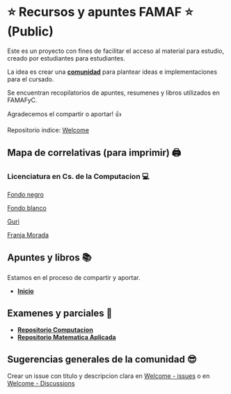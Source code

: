 # :star: Recursos y apuntes FAMAF :star: (Public)

Este es un proyecto con fines de facilitar el acceso al material para estudio, creado por estudiantes para estudiantes.

La idea es crear una [**comunidad**](https://github.com/orgs/FAMAF-resources/discussions) para plantear ideas e implementaciones para el cursado.

Se encuentran recopilatorios de apuntes, resumenes y libros utilizados en FAMAFyC.

Agradecemos el compartir o aportar! :+1:

Repositorio indice: [Welcome](https://github.com/FAMAF-resources/Welcome)

## Mapa de correlativas (para imprimir) :printer:

### Licenciatura en Cs. de la Computacion :computer:

[Fondo negro](https://github.com/FAMAF-resources/Welcome/blob/main/images/Correlativas%20de%20Famaf.png)

[Fondo blanco](https://github.com/FAMAF-resources/Welcome/blob/main/images/Correlativas%20-%20Graph%20Light.png)

[Guri](https://github.com/FAMAF-resources/Welcome/blob/main/images/Correlativas%20-%20Guri%20Scan.jpg)

[Franja Morada](https://github.com/FAMAF-resources/Welcome/blob/main/images/Correlativas%20-%20Morada%20Scan.jpg)

## Apuntes y libros 📚

Estamos en el proceso de compartir y aportar.

- [**Inicio**](https://github.com/FAMAF-resources/Welcome)

## Examenes y parciales 📑

- [**Repositorio Computacion**](https://github.com/ExamenesViejos-FaMAF-Computacion)
- [**Repositorio Matematica Aplicada**](https://github.com/FAMAF-resources/LMA_ExamenesViejos-FAMAF)

## Sugerencias generales de la comunidad :sunglasses:

Crear un issue con titulo y descripcion clara en [Welcome - issues](https://github.com/FAMAF-resources/Welcome/issues) o en [Welcome - Discussions](https://github.com/orgs/FAMAF-resources/discussions)

<!--

**Here are some ideas to get you started:**

🙋‍♀️ A short introduction - what is your organization all about?
🌈 Contribution guidelines - how can the community get involved?
👩‍💻 Useful resources - where can the community find your docs? Is there anything else the community should know?
🍿 Fun facts - what does your team eat for breakfast?
🧙 Remember, you can do mighty things with the power of [Markdown](https://docs.github.com/github/writing-on-github/getting-started-with-writing-and-formatting-on-github/basic-writing-and-formatting-syntax)
-->
